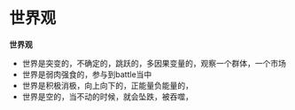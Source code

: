 # 世界观



**世界观**

* 世界是突变的，不确定的，跳跃的，多因果变量的，观察一个群体，一个市场
* 世界是弱肉强食的，参与到battle当中
* 世界是积极消极，向上向下的，正能量负能量的，
* 世界是空的，当不动的时候，就会坠跌，被吞噬，

